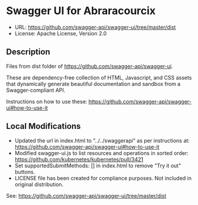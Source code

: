 # Swagger UI for Abraracourcix

* URL: https://github.com/swagger-api/swagger-ui/tree/master/dist
* License: Apache License, Version 2.0

## Description
Files from dist folder of https://github.com/swagger-api/swagger-ui.

These are dependency-free collection of HTML, Javascript, and CSS assets that
dynamically generate beautiful documentation and sandbox from a
Swagger-compliant API.

Instructions on how to use these:
https://github.com/swagger-api/swagger-ui#how-to-use-it

## Local Modifications

* Updated the url in index.html to "../../swaggerapi" as per instructions at:
https://github.com/swagger-api/swagger-ui#how-to-use-it
* Modified swagger-ui.js to list resources and operations in sorted order: https://github.com/kubernetes/kubernetes/pull/3421
* Set supportedSubmitMethods: [] in index.html to remove "Try it out" buttons.
* LICENSE file has been created for compliance purposes. Not included in original distribution.

See: https://github.com/swagger-api/swagger-ui/tree/master/dist
